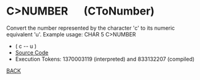 # C&gt;NUMBER &emsp; (CToNumber)
Convert the number represented by the character 'c' to its numeric equivalent 'u'. Example usage: CHAR 5 C>NUMBER
* ( c -- u )
* [Source Code](../words/shando/CToNumber.cs)
* Execution Tokens: 1370003119 (interpreted) and 833132207 (compiled)


[BACK](builtins.md#CToNumber)
